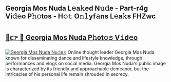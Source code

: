 ## Georgia Mos Nuda L𝚎a𝚔ed N𝚞𝚍e - Part-r4g Vi𝚍𝚎o P𝚑𝚘tos - H𝚘𝚝 O𝚗𝚕yf𝚊ns L𝚎a𝚔s FHZwc

# <h2><a href="http://kf0w0u.oniu.top/?m=Georgia+Mos+Nuda">🔗👉 🔴 Georgia Mos Nuda P𝚑ot𝚘𝚜 V𝚒d𝚎o</a></h2>

[![Georgia Mos Nuda Nu𝚍e𝚜](https://i.imgur.com/0qMVB7G.gif)](http://kf0w0u.oniu.top/?m=Georgia+Mos+Nuda)
Online thought leader Georgia Mos Nuda, known for disseminating dance and lifestyle knowledge, through performances and vlogs on social media. Georgia Mos Nuda's public image is characterized by its friendly and approachable demeanor, but the intricacies of his personal life remain shrouded in secrecy.  
